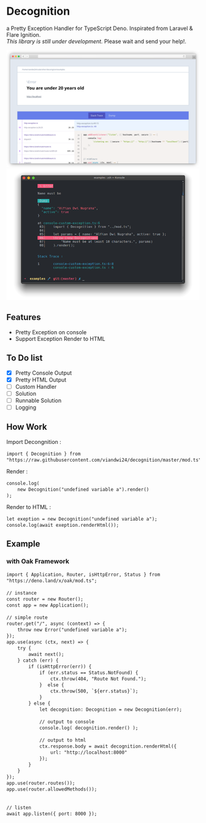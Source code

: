 # Decognition
a Pretty Exception Handler for TypeScript Deno. Inspirated from Laravel & Flare Ignition.  
*This library is still under development.* Please wait and send your help!.

![screenshot preview](https://raw.githubusercontent.com/viandwi24/decognition/master/screenshot/ss1.png)
![screenshot preview](https://raw.githubusercontent.com/viandwi24/decognition/master/screenshot/ss2.png)

## Features
* Pretty Exception on console
* Support Exception Render to HTML

## To Do list
- [x] Pretty Console Output
- [x] Pretty HTML Output
- [ ] Custom Handler
- [ ] Solution
- [ ] Runnable Solution
- [ ] Logging

## How Work
Import Decongnition :
```
import { Decognition } from "https://raw.githubusercontent.com/viandwi24/decognition/master/mod.ts";
```
Render :
```
console.log(
    new Decognition("undefined variable a").render()
);
```
Render to HTML :
```
let exeption = new Decognition("undefined variable a");
console.log(await exeption.renderHtml());
```

## Example
### with Oak Framework
```
import { Application, Router, isHttpError, Status } from "https://deno.land/x/oak/mod.ts";

// instance
const router = new Router();
const app = new Application();

// simple route
router.get("/", async (context) => {
    throw new Error("undefined variable a");
});
app.use(async (ctx, next) => {
    try {
        await next();
    } catch (err) {
        if (isHttpError(err)) {
            if (err.status == Status.NotFound) {
                ctx.throw(404, "Route Not Found.");
            }  else {
                ctx.throw(500, `${err.status}`);
            }
        } else {
            let decognition: Decognition = new Decognition(err);
            
            // output to console
            console.log( decognition.render() );

            // output to html
            ctx.response.body = await decognition.renderHtml({
                url: "http://localhost:8000"
            });
        }
    }
});
app.use(router.routes());
app.use(router.allowedMethods());


// listen
await app.listen({ port: 8000 });
```